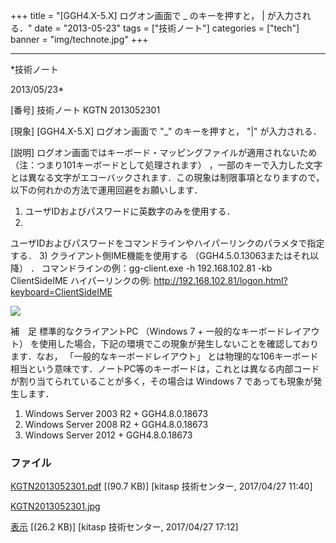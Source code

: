 ﻿+++
title = "[GGH4.X-5.X] ログオン画面で _ のキーを押すと， | が入力される．"
date = "2013-05-23"
tags = ["技術ノート"]
categories = ["tech"]
banner = "img/technote.jpg"
+++

-----------------------------------------------------------------------------------------------------------------------------

*技術ノート

2013/05/23*


[番号]
技術ノート KGTN 2013052301

[現象]
[GGH4.X-5.X] ログオン画面で "_" のキーを押すと， "|" が入力される．

[説明]
ログオン画面ではキーボード・マッピングファイルが適用されないため
（注：つまり101キーボードとして処理されます）
，一部のキーで入力した文字とは異なる文字がエコーバックされます．この現象は制限事項となりますので，以下の何れかの方法で運用回避をお願いします．

1) ユーザIDおよびパスワードに英数字のみを使用する．
2)
ユーザIDおよびパスワードをコマンドラインやハイパーリンクのパラメタで指定する．
3) クライアント側IME機能を使用する （GGH4.5.0.13063またはそれ以降） ．
コマンドラインの例：gg-client.exe -h 192.168.102.81 -kb ClientSideIME
ハイパーリンクの例:
<http://192.168.102.81/logon.html?keyboard=ClientSideIME>

![](http://techreport.kitasp.net/attachments/download/3446/KGTN2013052301.jpg)

補　足
標準的なクライアントPC （Windows 7 + 一般的なキーボードレイアウト）
を使用した場合，下記の環境でこの現象が発生しないことを確認しております．なお，
「一般的なキーボードレイアウト」
とは物理的な106キーボード相当という意味です．ノートPC等のキーボードは，これとは異なる内部コードが割り当てられていることが多く，その場合は
Windows 7 であっても現象が発生します．

1) Windows Server 2003 R2 + GGH4.8.0.18673
2) Windows Server 2008 R2 + GGH4.8.0.18673
3) Windows Server 2012 + GGH4.8.0.18673


### ファイル





[KGTN2013052301.pdf](http://techreport.kitasp.net/attachments/download/3438/KGTN2013052301.pdf)
 [(90.7 KB)] [kitasp 技術センター, 2017/04/27
11:40]

[KGTN2013052301.jpg](http://techreport.kitasp.net/attachments/download/3446/KGTN2013052301.jpg)

[表示](http://techreport.kitasp.net/attachments/3446/KGTN2013052301.jpg "表示")
 [(26.2 KB)] [kitasp 技術センター, 2017/04/27
17:12]
